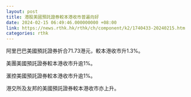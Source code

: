 ```yaml
---
layout: post
title: 港股美國預託證券較本港收市普遍向好
date: 2024-02-15 06:49:46.000000000 +08:00
link: https://news.rthk.hk/rthk/ch/component/k2/1740433-20240215.htm
categories: rthk
---
```


阿里巴巴美國預託證券折合71.73港元，較本港收市升1.3%。

美團美國預託證券較本港收市升逾1%。

滙控美國預託證券較本港收市升逾1%。

港交所及友邦的美國預託證券較本港收市亦上升。
